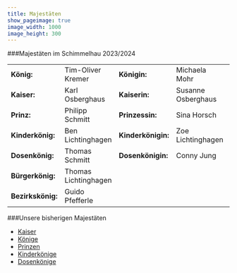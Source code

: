 ```yaml
---
title: Majestäten
show_pageimage: true
image_width: 1000
image_height: 300
---
```


###Majestäten im Schimmelhau 2023/2024
<table>
    <tr><td><b>König:</b></td><td>Tim-Oliver Kremer</td><td><b>Königin:</b></td><td>Michaela Mohr</td><td></tr>
    <tr><td><b>Kaiser:</b></td><td>Karl Osberghaus</td><td><b>Kaiserin:</b></td><td>Susanne Osberghaus</td><td></tr>
    <tr><td><b>Prinz:</b></td><td>Philipp Schmitt</td><td><b>Prinzessin:</b></td><td>Sina Horsch</td><td></tr>
    <tr><td><b>Kinderkönig:</b></td><td>Ben Lichtinghagen</td><td><b>Kinderkönigin:</b></td><td>Zoe Lichtinghagen</td><td></tr>
    <tr><td><b>Dosenkönig:</b></td><td>Thomas Schmitt</td><td><b>Dosenkönigin:</b></td><td>Conny Jung</td><td></tr>
    <tr><td><b>Bürgerkönig:</b></td><td>Thomas Lichtinghagen</td><td></td><td></td></tr>
    <tr><td><b>Bezirkskönig:</b></td><td>Guido Pfefferle</td><td></td><td></td></tr>
</table>

###Unsere bisherigen Majestäten
* [Kaiser](kaiser)
* [Könige](koenige)
* [Prinzen](prinzen)
* [Kinderkönige](kinderkoenige)
* [Dosenkönige](dosenkoenige)